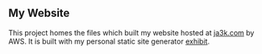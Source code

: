My Website
----------

This project homes the files which built my website hosted at [ja3k.com](https://ja3k.com) by AWS. It is built with my personal static site generator [exhibit](https://github.com/jakethekoenig/exhibit).
